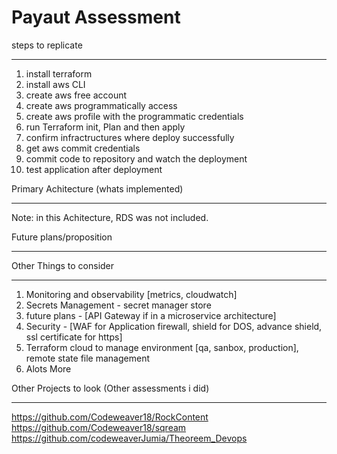 # Payaut Assessment

steps to replicate
********************
1. install terraform
2. install aws CLI
3. create aws free account
4. create aws programmatically access
5. create aws profile with the programmatic credentials
6. run Terraform init, Plan and then apply
7. confirm infractructures where deploy successfully
8. get aws commit  credentials
9. commit code to repository and watch the deployment
10. test application after deployment


Primary Achitecture (whats implemented)
*****************************************



Note: in this Achitecture, RDS was not included.




Future plans/proposition
*****************************************



Other Things to consider
****************************
1. Monitoring and observability  [metrics, cloudwatch]
2. Secrets Management - secret manager store
3. future plans - [API Gateway if in a microservice architecture]
4. Security - [WAF for Application firewall, shield for DOS,  advance shield, ssl certificate for https]
5. Terraform cloud to manage environment [qa, sanbox, production], remote state file management
6. Alots More


Other Projects to look (Other assessments i did)
**************************************************************************
https://github.com/Codeweaver18/RockContent
https://github.com/Codeweaver18/sqream
https://github.com/codeweaverJumia/Theoreem_Devops


 
